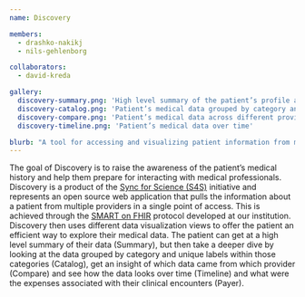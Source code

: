 ```yaml
---
name: Discovery

members:
  - drashko-nakikj
  - nils-gehlenborg  

collaborators:
  - david-kreda

gallery:
  discovery-summary.png: 'High level summary of the patient’s profile and their medical data'
  discovery-catalog.png: 'Patient’s medical data grouped by category and unique labels within those categories'
  discovery-compare.png: 'Patient’s medical data across different providers'
  discovery-timeline.png: 'Patient’s medical data over time'

blurb: "A tool for accessing and visualizing patient information from multiple providers."
---
```

The goal of Discovery is to raise the awareness of the patient’s medical history and help them prepare for interacting with medical professionals.
Discovery is a product of the [Sync for Science (S4S)](http://syncfor.science/) initiative and represents an open source web application that pulls the information about a patient from multiple providers in a single point of access.
This is achieved through the [SMART on FHIR](https://smarthealthit.org/) protocol developed at our institution.
Discovery then uses different data visualization views to offer the patient an efficient way to explore their medical data.
The patient can get at a high level summary of their data (Summary),
but then take a deeper dive by looking at the data grouped by category and unique labels within those categories (Catalog),
get an insight of which data came from which provider (Compare)
and see how the data looks over time (Timeline)
and what were the expenses associated with their clinical encounters (Payer).
